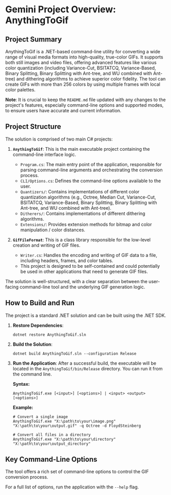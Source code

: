 
# Gemini Project Overview: AnythingToGif

## Project Summary

AnythingToGif is a .NET-based command-line utility for converting a wide range of visual media formats into high-quality, true-color GIFs. It supports both still images and video files, offering advanced features like various color quantization (including Variance-Cut, BSITATCQ, Variance-Based, Binary Splitting, Binary Splitting with Ant-tree, and WU combined with Ant-tree) and dithering algorithms to achieve superior color fidelity. The tool can create GIFs with more than 256 colors by using multiple frames with local color palettes.

**Note**: It is crucial to keep the `README.md` file updated with any changes to the project's features, especially command-line options and supported modes, to ensure users have accurate and current information.

## Project Structure

The solution is comprised of two main C# projects:

1.  **`AnythingToGif`**: This is the main executable project containing the command-line interface logic.
    *   `Program.cs`: The main entry point of the application, responsible for parsing command-line arguments and orchestrating the conversion process.
    *   `CLI/Options.cs`: Defines the command-line options available to the user.
    *   `Quantizers/`: Contains implementations of different color quantization algorithms (e.g., Octree, Median Cut, Variance-Cut, BSITATCQ, Variance-Based, Binary Splitting, Binary Splitting with Ant-tree, and WU combined with Ant-tree).
    *   `Ditherers/`: Contains implementations of different dithering algorithms.
    *   `Extensions/`: Provides extension methods for bitmap and color manipulation / color distances.

2.  **`GifFileFormat`**: This is a class library responsible for the low-level creation and writing of GIF files.
    *   `Writer.cs`: Handles the encoding and writing of GIF data to a file, including headers, frames, and color tables.
    *   This project is designed to be self-contained and could potentially be used in other applications that need to generate GIF files.

The solution is well-structured, with a clear separation between the user-facing command-line tool and the underlying GIF generation logic.

## How to Build and Run

The project is a standard .NET solution and can be built using the .NET SDK.

1.  **Restore Dependencies**:
    ```shell
    dotnet restore AnythingToGif.sln
    ```

2.  **Build the Solution**:
    ```shell
    dotnet build AnythingToGif.sln --configuration Release
    ```

3.  **Run the Application**:
    After a successful build, the executable will be located in the `AnythingToGif/bin/Release` directory. You can run it from the command line.

    **Syntax:**
    ```shell
    AnythingToGif.exe [<input>] [<options>] | <input> <output> [<options>]
    ```

    **Example:**
    ```shell
    # Convert a single image
    AnythingToGif.exe "X:\path\to\your\image.png" "X:\path\to\your\output.gif" -q Octree -d FloydSteinberg

    # Convert all files in a directory
    AnythingToGif.exe "X:\path\to\your\directory" "X:\path\to\your\output_directory"
    ```

## Key Command-Line Options

The tool offers a rich set of command-line options to control the GIF conversion process.

For a full list of options, run the application with the `--help` flag.
